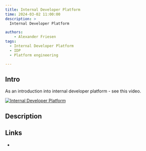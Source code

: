 ```yaml
---
title: Internal Developer Platform
time: 2024-03-02 11:00:00
description: >
  Internal Developer Platform

authors:
    - Alexander Friesen
tags:
  - Internal Developer Platform
  - IDP
  - Platform engineering

---
```


## Intro

As an introduction into internal developer platform - see this video.

[![Internal Developer Platform](https://img.youtube.com/vi/Pu-0-bUpGtY/0.jpg)](http://www.youtube.com/watch?v=Pu-0-bUpGtY "Internal Developer Platform")
## Description


## Links

- 